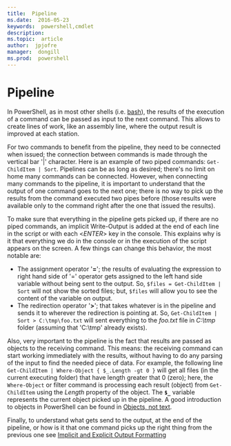 ```yaml
---
title:  Pipeline
ms.date:  2016-05-23
keywords:  powershell,cmdlet
description:  
ms.topic:  article
author:  jpjofre
manager:  dongill
ms.prod:  powershell
---
```


# Pipeline

In PowerShell, as in most other shells (i.e. [bash](https://www.gnu.org/software/bash/)), the results of the execution of a command can be passed as input to the next command. This allows to create lines of work, like an assembly line, where the output result is improved at each station.

For two commands to benefit from the pipeline, they need to be connected when issued; the connection between commands is made through the vertical bar '&#x007c;' character. Here is an example of two piped commands: `Get-ChildItem | Sort`. Pipelines can be as long as desired; there's no limit on home many commands can be connected. However, when connecting many commands to the pipeline, it is important to understand that the output of one command goes to the next one; there is no way to pick up the results from the command executed two pipes before (those results were available only to the command right after the one that issued the results).

To make sure that everything in the pipeline gets picked up, if there are no piped commands, an implicit Write-Output is added at the end of each line in the script or with each <*ENTER*> key in the console. This explains why is it that everything we do in the console or in the execution of the script appears on the screen. A few things can change this behavior, the most notable are:  
-  The assignment operator '**=**'; the results of evaluating the expression to right hand side of '=' operator gets assigned to the left hand side variable without being sent to the output. So, `$files = Get-ChildItem | Sort` will not show the sorted files; but, `$files` will allow you to see the content of the variable on output.  
-  The redirection operator '**&gt;**'; that takes whatever is in the pipeline and sends it to wherever the redirection is pointing at. So, `Get-ChildItem | Sort > C:\tmp\foo.txt` will sent everything to the *foo.txt* file in *C:\tmp* folder (assuming that 'C:\tmp' already exists).

Also, very important to the pipeline is the fact that results are passed as objects to the receiving command. This means: the receiving command can start working immediately with the results, without having to do any parsing of the input to find the needed piece of data. For example, the following line `Get-ChildItem | Where-Object { $_.Length -gt 0 }` will get all files (in the current executing folder) that have length greater that 0 (zero); here, the `Where-Object` or filter command is processing each result (object) from `Get-ChildItem` using the *Length* property of the object. The **`$_`** variable represents the current object picked up in the pipeline. A good introduction to objects in PowerShell can be found in [Objects, not text](objects-not-text.md).

Finally, to understand what gets send to the output, at the end of the pipeline, or how is it that one command picks up the right thing from the previous one see [Implicit and Explicit Output Formatting](implicit-and-explicit-output-formatting.md)
